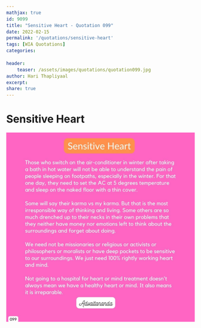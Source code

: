 ```yaml
---
mathjax: true
id: 9099
title: "Sensitive Heart - Quotation 099"
date: 2022-02-15
permalink: '/quotations/sensitive-heart'
tags: [WIA Quotations] 
categories: 

header:
    teaser: /assets/images/quotations/quotation099.jpg
author: Hari Thapliyaal 
excerpt:
share: true 
---
```


# Sensitive Heart

![Sensitive Heart](/assets/images/quotations/quotation099.jpg)
